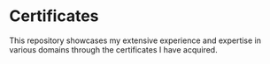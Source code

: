 # Certificates

This repository showcases my extensive experience and expertise in various domains through the certificates I have acquired.
